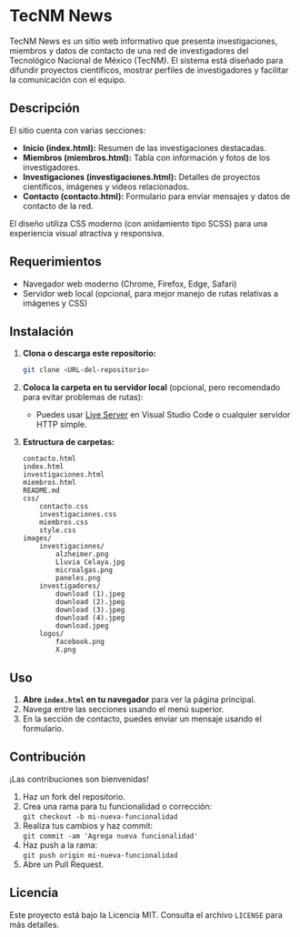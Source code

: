 # TecNM News

TecNM News es un sitio web informativo que presenta investigaciones, miembros y datos de contacto de una red de investigadores del Tecnológico Nacional de México (TecNM). El sistema está diseñado para difundir proyectos científicos, mostrar perfiles de investigadores y facilitar la comunicación con el equipo.

## Descripción

El sitio cuenta con varias secciones:

- **Inicio (index.html):** Resumen de las investigaciones destacadas.
- **Miembros (miembros.html):** Tabla con información y fotos de los investigadores.
- **Investigaciones (investigaciones.html):** Detalles de proyectos científicos, imágenes y videos relacionados.
- **Contacto (contacto.html):** Formulario para enviar mensajes y datos de contacto de la red.

El diseño utiliza CSS moderno (con anidamiento tipo SCSS) para una experiencia visual atractiva y responsiva.

## Requerimientos

- Navegador web moderno (Chrome, Firefox, Edge, Safari)
- Servidor web local (opcional, para mejor manejo de rutas relativas a imágenes y CSS)

## Instalación

1. **Clona o descarga este repositorio:**

   ```sh
   git clone <URL-del-repositorio>
   ```

2. **Coloca la carpeta en tu servidor local** (opcional, pero recomendado para evitar problemas de rutas):

   - Puedes usar [Live Server](https://marketplace.visualstudio.com/items?itemName=ritwickdey.LiveServer) en Visual Studio Code o cualquier servidor HTTP simple.

3. **Estructura de carpetas:**

   ```
   contacto.html
   index.html
   investigaciones.html
   miembros.html
   README.md
   css/
       contacto.css
       investigaciones.css
       miembros.css
       style.css
   images/
       investigaciones/
           alzheimer.png
           Lluvia Celaya.jpg
           microalgas.png
           paneles.png
       investigadores/
           download (1).jpeg
           download (2).jpeg
           download (3).jpeg
           download (4).jpeg
           download.jpeg
       logos/
           facebook.png
           X.png
   ```

## Uso

1. **Abre `index.html` en tu navegador** para ver la página principal.
2. Navega entre las secciones usando el menú superior.
3. En la sección de contacto, puedes enviar un mensaje usando el formulario.

## Contribución

¡Las contribuciones son bienvenidas!

1. Haz un fork del repositorio.
2. Crea una rama para tu funcionalidad o corrección:  
   `git checkout -b mi-nueva-funcionalidad`
3. Realiza tus cambios y haz commit:  
   `git commit -am 'Agrega nueva funcionalidad'`
4. Haz push a la rama:  
   `git push origin mi-nueva-funcionalidad`
5. Abre un Pull Request.

## Licencia

Este proyecto está bajo la Licencia MIT. Consulta el archivo `LICENSE` para más detalles.
